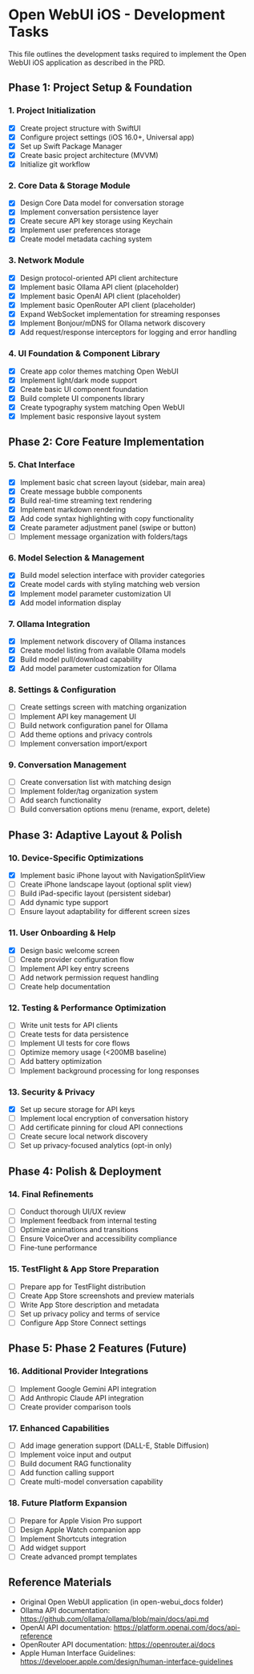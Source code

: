 # Open WebUI iOS - Development Tasks

This file outlines the development tasks required to implement the Open WebUI iOS application as described in the PRD.

## Phase 1: Project Setup & Foundation

### 1. Project Initialization
- [x] Create project structure with SwiftUI
- [x] Configure project settings (iOS 16.0+, Universal app)
- [x] Set up Swift Package Manager
- [x] Create basic project architecture (MVVM)
- [x] Initialize git workflow

### 2. Core Data & Storage Module
- [x] Design Core Data model for conversation storage
- [x] Implement conversation persistence layer
- [x] Create secure API key storage using Keychain
- [x] Implement user preferences storage
- [x] Create model metadata caching system

### 3. Network Module
- [x] Design protocol-oriented API client architecture
- [x] Implement basic Ollama API client (placeholder)
- [x] Implement basic OpenAI API client (placeholder)
- [x] Implement basic OpenRouter API client (placeholder)
- [x] Expand WebSocket implementation for streaming responses
- [x] Implement Bonjour/mDNS for Ollama network discovery
- [x] Add request/response interceptors for logging and error handling

### 4. UI Foundation & Component Library
- [x] Create app color themes matching Open WebUI
- [x] Implement light/dark mode support
- [x] Create basic UI component foundation
- [x] Build complete UI components library
- [x] Create typography system matching Open WebUI
- [x] Implement basic responsive layout system

## Phase 2: Core Feature Implementation

### 5. Chat Interface
- [x] Implement basic chat screen layout (sidebar, main area)
- [x] Create message bubble components
- [x] Build real-time streaming text rendering
- [x] Implement markdown rendering
- [x] Add code syntax highlighting with copy functionality
- [x] Create parameter adjustment panel (swipe or button)
- [ ] Implement message organization with folders/tags

### 6. Model Selection & Management
- [x] Build model selection interface with provider categories
- [x] Create model cards with styling matching web version
- [x] Implement model parameter customization UI
- [x] Add model information display

### 7. Ollama Integration
- [x] Implement network discovery of Ollama instances
- [x] Create model listing from available Ollama models
- [x] Build model pull/download capability
- [x] Add model parameter customization for Ollama

### 8. Settings & Configuration
- [ ] Create settings screen with matching organization
- [ ] Implement API key management UI
- [ ] Build network configuration panel for Ollama
- [ ] Add theme options and privacy controls
- [ ] Implement conversation import/export

### 9. Conversation Management
- [ ] Create conversation list with matching design
- [ ] Implement folder/tag organization system
- [ ] Add search functionality
- [ ] Build conversation options menu (rename, export, delete)

## Phase 3: Adaptive Layout & Polish

### 10. Device-Specific Optimizations
- [x] Implement basic iPhone layout with NavigationSplitView
- [ ] Create iPhone landscape layout (optional split view)
- [ ] Build iPad-specific layout (persistent sidebar)
- [ ] Add dynamic type support
- [ ] Ensure layout adaptability for different screen sizes

### 11. User Onboarding & Help
- [x] Design basic welcome screen
- [ ] Create provider configuration flow
- [ ] Implement API key entry screens
- [ ] Add network permission request handling
- [ ] Create help documentation

### 12. Testing & Performance Optimization
- [ ] Write unit tests for API clients
- [ ] Create tests for data persistence
- [ ] Implement UI tests for core flows
- [ ] Optimize memory usage (<200MB baseline)
- [ ] Add battery optimization
- [ ] Implement background processing for long responses

### 13. Security & Privacy
- [x] Set up secure storage for API keys
- [ ] Implement local encryption of conversation history
- [ ] Add certificate pinning for cloud API connections
- [ ] Create secure local network discovery
- [ ] Set up privacy-focused analytics (opt-in only)

## Phase 4: Polish & Deployment

### 14. Final Refinements
- [ ] Conduct thorough UI/UX review
- [ ] Implement feedback from internal testing
- [ ] Optimize animations and transitions
- [ ] Ensure VoiceOver and accessibility compliance
- [ ] Fine-tune performance

### 15. TestFlight & App Store Preparation
- [ ] Prepare app for TestFlight distribution
- [ ] Create App Store screenshots and preview materials
- [ ] Write App Store description and metadata
- [ ] Set up privacy policy and terms of service
- [ ] Configure App Store Connect settings

## Phase 5: Phase 2 Features (Future)

### 16. Additional Provider Integrations
- [ ] Implement Google Gemini API integration
- [ ] Add Anthropic Claude API integration
- [ ] Create provider comparison tools

### 17. Enhanced Capabilities
- [ ] Add image generation support (DALL-E, Stable Diffusion)
- [ ] Implement voice input and output
- [ ] Build document RAG functionality
- [ ] Add function calling support
- [ ] Create multi-model conversation capability

### 18. Future Platform Expansion
- [ ] Prepare for Apple Vision Pro support
- [ ] Design Apple Watch companion app
- [ ] Implement Shortcuts integration
- [ ] Add widget support
- [ ] Create advanced prompt templates

## Reference Materials

- Original Open WebUI application (in open-webui_docs folder)
- Ollama API documentation: https://github.com/ollama/ollama/blob/main/docs/api.md
- OpenAI API documentation: https://platform.openai.com/docs/api-reference
- OpenRouter API documentation: https://openrouter.ai/docs
- Apple Human Interface Guidelines: https://developer.apple.com/design/human-interface-guidelines